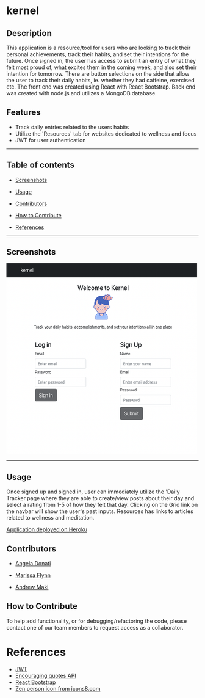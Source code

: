 # kernel

## Description

This application is a resource/tool for users who are looking to track their personal achievements, track their habits, and set their intentions for the future.
Once signed in, the user has access to submit an entry of what they felt most proud of, what excites them in the coming week, and also set their intention for tomorrow. There are button selections on the side that allow the user to track their daily habits, ie. whether they had caffeine, exercised etc. The front end was created using React with React Bootstrap. Back end was created with node.js and utilizes a MongoDB database. 


## Features

* Track daily entries related to the users habits
* Utilize the 'Resources' tab for websites dedicated to wellness and focus
* JWT for user authentication

---

## Table of contents

* [Screenshots](#screenshots)

* [Usage](#usage)

* [Contributors](#contributors)

* [How to Contribute](#how-to-contribute)

* [References](#references)

---
## Screenshots
<img src="./client/src/images/kernel-screenshot.png" alt="drawing" height="500" width="500"/>
<!-- <img src="./client/src/images/grid-screenshot.png" alt="drawing" height="500" width="500"/> -->



--- 

## Usage

Once signed up and signed in, user can immediately utilize the 'Daily Tracker page where they are able to create/view posts about their day and select a rating from 1-5 of how they felt that day. Clicking on the Grid link on the navbar will show the user's past inputs. Resources has links to articles related to wellness and meditation. 

[Application deployed on Heroku]() 

## Contributors


* [Angela Donati](https://github.com/a-donati)

* [Marissa Flynn](https://github.com/ottercreektourism)

* [Andrew Maki](https://github.com/admakinh)

## How to Contribute

To help add functionality, or for debugging/refactoring the code, please contact one of our team members to request access as a collaborator.

# References 

* [JWT](https://jwt.io/)
* [Encouraging quotes API](https://type.fit/api/quotes)
* [React Bootstrap](https://react-bootstrap.github.io/)
* [Zen person icon from icons8.com](https://icons8.com/icons/set/calm)

